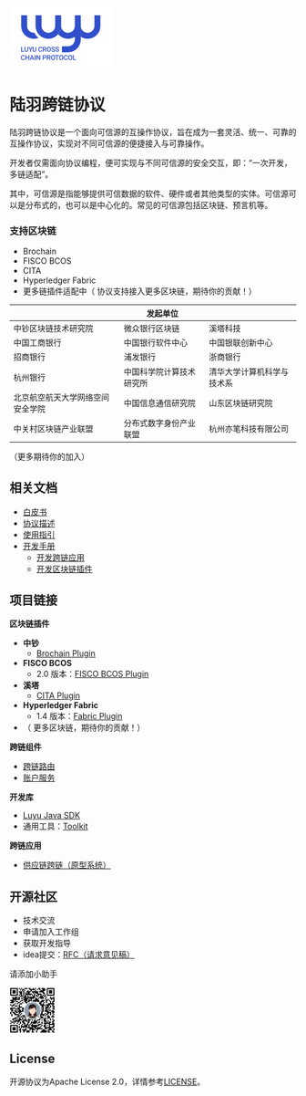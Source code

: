 ![](./doc/img/logo_nor.svg)

# 陆羽跨链协议

陆羽跨链协议是一个面向可信源的互操作协议，旨在成为一套灵活、统一、可靠的互操作协议，实现对不同可信源的便捷接入与可靠操作。

开发者仅需面向协议编程，便可实现与不同可信源的安全交互，即：“一次开发，多链适配”。

其中，可信源是指能够提供可信数据的软件、硬件或者其他类型的实体。可信源可以是分布式的，也可以是中心化的。常见的可信源包括区块链、预言机等。

### 支持区块链

* Brochain
* FISCO BCOS
* CITA
* Hyperledger Fabric
* 更多链插件适配中（ 协议支持接入更多区块链，期待你的贡献！）

|                                  | 发起单位                 |                            |
| -------------------------------- | ------------------------ | -------------------------- |
| 中钞区块链技术研究院             | 微众银行区块链           | 溪塔科技                   |
| 中国工商银行                     | 中国银行软件中心         | 中国银联创新中心           |
| 招商银行                         | 浦发银行                 | 浙商银行                   |
| 杭州银行                         | 中国科学院计算技术研究所 | 清华大学计算机科学与技术系 |
| 北京航空航天大学网络空间安全学院 | 中国信息通信研究院       | 山东区块链研究院           |
| 中关村区块链产业联盟             | 分布式数字身份产业联盟   | 杭州亦笔科技有限公司       |

（更多期待你的加入）

## 相关文档

* [白皮书](./doc/white-paper.pdf)
* [协议描述](./doc/description.md)
* [使用指引](./doc/manual.md)
* [开发手册](doc/develop.md)
  * [开发跨链应用](doc/develop.md#开发跨链应用)
  * [开发区块链插件](doc/develop.md#开发区块链插件)

## 项目链接

**区块链插件**

* **中钞**
  * [Brochain Plugin](https://gitee.com/luyu-community/brochain-plugin)
* **FISCO BCOS**
  * 2.0 版本：[FISCO BCOS Plugin](https://gitee.com/luyu-community/fisco-bcos-plugin) 
* **溪塔**
  * [CITA Plugin](https://gitee.com/luyu-community/cita-plugin)
* **Hyperledger Fabric**
  * 1.4 版本：[Fabric Plugin](https://gitee.com/luyu-community/fabric-plugin)
* （ 更多区块链，期待你的贡献！）

**跨链组件**

* [跨链路由](https://gitee.com/luyu-community/router)
* [账户服务](https://gitee.com/luyu-community/account-manager)

**开发库**

* [Luyu Java SDK](https://gitee.com/luyu-community/luyu-java-sdk)
* 通用工具：[Toolkit](https://gitee.com/luyu-community/toolkit)

**跨链应用**

* [供应链跨链（原型系统）](https://gitee.com/luyu-community/cross-supply-chain)

## 开源社区

* 技术交流
* 申请加入工作组
* 获取开发指导
* idea提交：[RFC（请求意见稿）](https://gitee.com/luyu-community/rfcs)

请添加小助手

<img src="doc/img/qr_code.png" style="zoom: 25%;" />

## License

开源协议为Apache License 2.0，详情参考[LICENSE](./LICENSE)。

